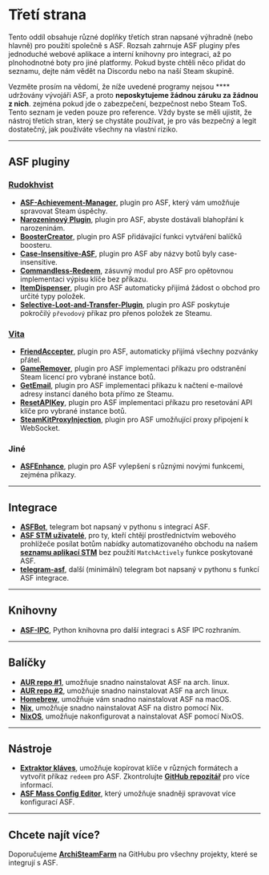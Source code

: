 # Třetí strana

Tento oddíl obsahuje různé doplňky třetích stran napsané výhradně (nebo hlavně) pro použití společně s ASF. Rozsah zahrnuje ASF pluginy přes jednoduché webové aplikace a interní knihovny pro integraci, až po plnohodnotné boty pro jiné platformy. Pokud byste chtěli něco přidat do seznamu, dejte nám vědět na Discordu nebo na naší Steam skupině.

Vezměte prosím na vědomí, že níže uvedené programy nejsou **** udržovány vývojáři ASF, a proto **neposkytujeme žádnou záruku za žádnou z nich**. zejména pokud jde o zabezpečení, bezpečnost nebo Steam ToS. Tento seznam je veden pouze pro reference. Vždy byste se měli ujistit, že nástroj třetích stran, který se chystáte používat, je pro vás bezpečný a legit dostatečný, jak používáte všechny na vlastní riziko.

---

## ASF pluginy

### **[Rudokhvist](https://github.com/Rudokhvist)**

- **[ASF-Achievement-Manager](https://github.com/Rudokhvist/ASF-Achievement-Manager)**, plugin pro ASF, který vám umožňuje spravovat Steam úspěchy.
- **[Narozeninový Plugin](https://github.com/Rudokhvist/BirthdayPlugin)**, plugin pro ASF, abyste dostávali blahopřání k narozeninám.
- **[BoosterCreator](https://github.com/Rudokhvist/BoosterCreator)**, plugin pro ASF přidávající funkci vytváření balíčků boosteru.
- **[Case-Insensitive-ASF](https://github.com/Rudokhvist/Case-Insensitive-ASF)**, plugin pro ASF aby názvy botů byly case-insensitive.
- **[Commandless-Redeem](https://github.com/Rudokhvist/Commandless-Redeem)**, zásuvný modul pro ASF pro opětovnou implementaci výpisu klíče bez příkazu.
- **[ItemDispenser](https://github.com/Rudokhvist/ItemDispenser)**, plugin pro ASF automaticky přijímá žádost o obchod pro určité typy položek.
- **[Selective-Loot-and-Transfer-Plugin](https://github.com/Rudokhvist/Selective-Loot-and-Transfer-Plugin)**, plugin pro ASF poskytuje pokročilý `převodový` příkaz pro přenos položek ze Steamu.

### **[Vita](https://github.com/ezhevita)**

- **[FriendAccepter](https://github.com/ezhevita/FriendAccepter)**, plugin pro ASF, automaticky přijímá všechny pozvánky přátel.
- **[GameRemover](https://github.com/ezhevita/GameRemover)**, plugin pro ASF implementaci příkazu pro odstranění Steam licencí pro vybrané instance botů.
- **[GetEmail](https://github.com/ezhevita/GetEmail)**, plugin pro ASF implementaci příkazu k načtení e-mailové adresy instancí daného bota přímo ze Steamu.
- **[ResetAPIKey](https://github.com/ezhevita/ResetAPIKey)**, plugin pro ASF implementaci příkazu pro resetování API klíče pro vybrané instance botů.
- **[SteamKitProxyInjection](https://github.com/ezhevita/SteamKitProxyInjection)**, plugin pro ASF umožňující proxy připojení k WebSocket.

### Jiné

- **[ASFEnhance](https://github.com/chr233/ASFEnhance)**, plugin pro ASF vylepšení s různými novými funkcemi, zejména příkazy.

---

## Integrace

- **[ASFBot](https://github.com/dmcallejo/ASFBot)**, telegram bot napsaný v pythonu s integrací ASF.
- **[ASF STM uživatelé](https://greasyfork.org/en/scripts/404754-asf-stm)**, pro ty, kteří chtějí prostřednictvím webového prohlížeče posílat botům nabídky automatizovaného obchodu na našem **[seznamu aplikací STM](https://github.com/JustArchiNET/ArchiSteamFarm/wiki/ItemsMatcherPlugin#publiclisting)** bez použití `MatchActively` funkce poskytované ASF.
- **[telegram-asf](https://github.com/deluxghost/telegram-asf)**, další (minimální) telegram bot napsaný v pythonu s funkcí ASF integrace.

---

## Knihovny

- **[ASF-IPC](https://github.com/deluxghost/ASF_IPC)**, Python knihovna pro další integraci s ASF IPC rozhraním.

---

## Balíčky

- **[AUR repo #1](https://aur.archlinux.org/packages/asf)**, umožňuje snadno nainstalovat ASF na arch. linux.
- **[AUR repo #2](https://aur.archlinux.org/packages/archisteamfarm-bin)**, umožňuje snadno nainstalovat ASF na arch linux.
- **[Homebrew](https://formulae.brew.sh/formula/archi-steam-farm)**, umožňuje vám snadno nainstalovat ASF na macOS.
- **[Nix](https://search.nixos.org/packages?channel=unstable&show=ArchiSteamFarm&from=0&size=50&sort=relevance&type=packages&query=ArchiSteamFarm)**, umožňuje snadno nainstalovat ASF na distro pomocí Nix.
- **[NixOS](https://search.nixos.org/options?channel=unstable&from=0&size=50&sort=relevance&type=packages&query=ArchiSteamFarm)**, umožňuje nakonfigurovat a nainstalovat ASF pomocí NixOS.

---

## Nástroje

- **[Extraktor kláves](https://umaim.github.io/SKE)**, umožňuje kopírovat klíče v různých formátech a vytvořit příkaz `redeem` pro ASF. Zkontrolujte **[GitHub repozitář](https://github.com/PixvIO/SKE)** pro více informací.
- **[ASF Mass Config Editor](https://github.com/genesix-eu/ASF_MCE)**, který umožňuje snadněji spravovat více konfigurací ASF.

---

## Chcete najít více?

Doporučujeme **[ArchiSteamFarm](https://github.com/topics/archisteamfarm)** na GitHubu pro všechny projekty, které se integrují s ASF.